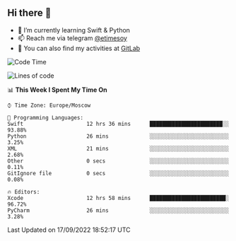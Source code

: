 ## Hi there 👋
- 🌱 I’m currently learning Swift & Python
- 📫 Reach me via telegram [@etimesoy](https://t.me/etimesoy/)
- 🦊 You can also find my activities at [GitLab](https://gitlab.com/etimesoy)

<!--START_SECTION:waka-->
![Code Time](http://img.shields.io/badge/Code%20Time-1%2C369%20hrs%2021%20mins-blue)

![Lines of code](https://img.shields.io/badge/From%20Hello%20World%20I%27ve%20Written-188%20Thousand%20lines%20of%20code-blue)

📊 **This Week I Spent My Time On** 

```text
⌚︎ Time Zone: Europe/Moscow

💬 Programming Languages: 
Swift                    12 hrs 36 mins      ███████████████████████░░   93.88% 
Python                   26 mins             ░░░░░░░░░░░░░░░░░░░░░░░░░   3.25% 
XML                      21 mins             ░░░░░░░░░░░░░░░░░░░░░░░░░   2.68% 
Other                    0 secs              ░░░░░░░░░░░░░░░░░░░░░░░░░   0.11% 
GitIgnore file           0 secs              ░░░░░░░░░░░░░░░░░░░░░░░░░   0.08%

🔥 Editors: 
Xcode                    12 hrs 58 mins      ████████████████████████░   96.72% 
PyCharm                  26 mins             ░░░░░░░░░░░░░░░░░░░░░░░░░   3.28%

```


 Last Updated on 17/09/2022 18:52:17 UTC
<!--END_SECTION:waka-->
